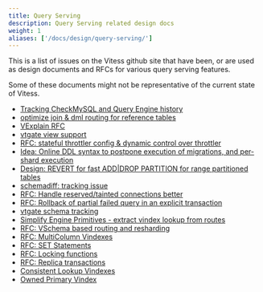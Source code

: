 ```yaml
---
title: Query Serving
description: Query Serving related design docs
weight: 1
aliases: ['/docs/design/query-serving/']
---
```


This is a list of issues on the Vitess github site that have been, or are used as design documents and RFCs for various query serving features.

Some of these documents might not be representative of the current state of Vitess.

- [Tracking CheckMySQL and Query Engine history](https://github.com/vitessio/vitess/issues/11885)
- [optimize join & dml routing for reference tables](https://github.com/vitessio/vitess/issues/11864)
- [VExplain RFC](https://github.com/vitessio/vitess/issues/11621)
- [vtgate view support](https://github.com/vitessio/vitess/issues/11559)
- [RFC: stateful throttler config & dynamic control over throttler](https://github.com/vitessio/vitess/issues/11316)
- [Idea: Online DDL syntax to postpone execution of migrations, and per-shard execution](https://github.com/vitessio/vitess/issues/10899)
- [Design: REVERT for fast ADD|DROP PARTITION for range partitioned tables](https://github.com/vitessio/vitess/issues/10317)
- [schemadiff: tracking issue](https://github.com/vitessio/vitess/issues/10203)
- [RFC: Handle reserved/tainted connections better](https://github.com/vitessio/vitess/issues/9706)
- [RFC: Rollback of partial failed query in an explicit transaction](https://github.com/vitessio/vitess/issues/9266)
- [vtgate schema tracking](https://github.com/vitessio/vitess/issues/7995) 
- [Simplify Engine Primitives - extract vindex lookup from routes](https://github.com/vitessio/vitess/issues/7799)
- [RFC: VSchema based routing and resharding](https://github.com/vitessio/vitess/issues/4790)
- [RFC: MultiColumn Vindexes](https://github.com/vitessio/vitess/issues/3481)
- [RFC: SET Statements](https://github.com/vitessio/vitess/issues/6107)
- [RFC: Locking functions](https://github.com/vitessio/vitess/issues/6367)
- [RFC: Replica transactions](https://github.com/vitessio/vitess/issues/6166)
- [Consistent Lookup Vindexes](https://github.com/vitessio/vitess/issues/4855)
- [Owned Primary Vindex](https://github.com/vitessio/vitess/blob/main/doc/design-docs/OwnedPrimaryVindexes.md)
